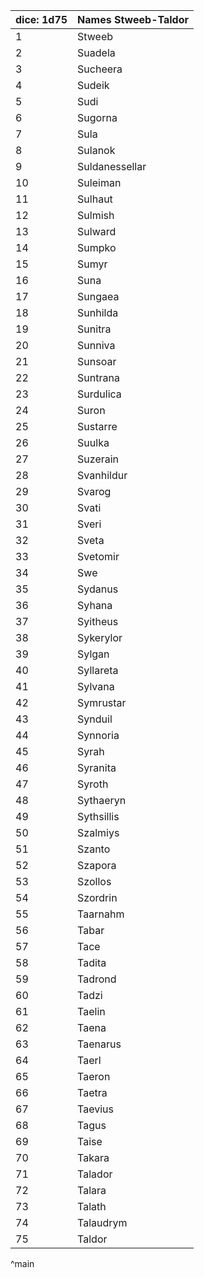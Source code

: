 | dice: 1d75 | Names Stweeb-Taldor|
| ---- | ---- |
|1|Stweeb|
|2|Suadela|
|3|Sucheera|
|4|Sudeik|
|5|Sudi|
|6|Sugorna|
|7|Sula|
|8|Sulanok|
|9|Suldanessellar|
|10|Suleiman|
|11|Sulhaut|
|12|Sulmish|
|13|Sulward|
|14|Sumpko|
|15|Sumyr|
|16|Suna|
|17|Sungaea|
|18|Sunhilda|
|19|Sunitra|
|20|Sunniva|
|21|Sunsoar|
|22|Suntrana|
|23|Surdulica|
|24|Suron|
|25|Sustarre|
|26|Suulka|
|27|Suzerain|
|28|Svanhildur|
|29|Svarog|
|30|Svati|
|31|Sveri|
|32|Sveta|
|33|Svetomir|
|34|Swe|
|35|Sydanus|
|36|Syhana|
|37|Syitheus|
|38|Sykerylor|
|39|Sylgan|
|40|Syllareta|
|41|Sylvana|
|42|Symrustar|
|43|Synduil|
|44|Synnoria|
|45|Syrah|
|46|Syranita|
|47|Syroth|
|48|Sythaeryn|
|49|Sythsillis|
|50|Szalmiys|
|51|Szanto|
|52|Szapora|
|53|Szollos|
|54|Szordrin|
|55|Taarnahm|
|56|Tabar|
|57|Tace|
|58|Tadita|
|59|Tadrond|
|60|Tadzi|
|61|Taelin|
|62|Taena|
|63|Taenarus|
|64|Taerl|
|65|Taeron|
|66|Taetra|
|67|Taevius|
|68|Tagus|
|69|Taise|
|70|Takara|
|71|Talador|
|72|Talara|
|73|Talath|
|74|Talaudrym|
|75|Taldor|
^main
